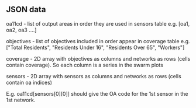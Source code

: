 

## JSON data 

oa11cd - list of output areas in order they are used in sensors table e.g. [oa1, oa2, oa3 ....]


objectives - list of objectives included in order appear in coverage table e.g. ["Total Residents", "Residents Under 16", "Residents Over 65", "Workers"]


coverage - 2D array with objectives as columns and networks as rows (cells contain coverage). So each column is a series in the swarm plots

sensors - 2D array with sensors as columns and networks as rows (cells contain oa indices)

E.g. oa11cd[sensors[0][0]] should give the OA code for the 1st sensor in the 1st network.

